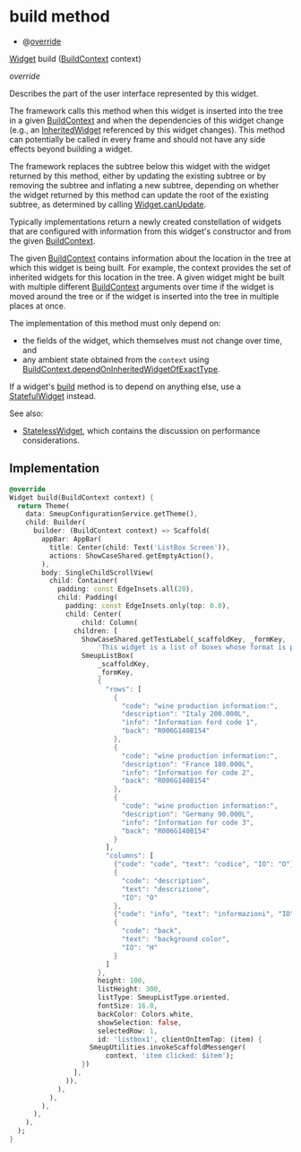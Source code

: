 


# build method







- @[override](https://api.flutter.dev/flutter/dart-core/override-constant.html)

[Widget](https://api.flutter.dev/flutter/widgets/Widget-class.html) build
([BuildContext](https://api.flutter.dev/flutter/widgets/BuildContext-class.html) context)

_override_



<p>Describes the part of the user interface represented by this widget.</p>
<p>The framework calls this method when this widget is inserted into the tree
in a given <a href="https://api.flutter.dev/flutter/widgets/BuildContext-class.html">BuildContext</a> and when the dependencies of this widget change
(e.g., an <a href="https://api.flutter.dev/flutter/widgets/InheritedWidget-class.html">InheritedWidget</a> referenced by this widget changes). This
method can potentially be called in every frame and should not have any side
effects beyond building a widget.</p>
<p>The framework replaces the subtree below this widget with the widget
returned by this method, either by updating the existing subtree or by
removing the subtree and inflating a new subtree, depending on whether the
widget returned by this method can update the root of the existing
subtree, as determined by calling <a href="https://api.flutter.dev/flutter/widgets/Widget/canUpdate.html">Widget.canUpdate</a>.</p>
<p>Typically implementations return a newly created constellation of widgets
that are configured with information from this widget's constructor and
from the given <a href="https://api.flutter.dev/flutter/widgets/BuildContext-class.html">BuildContext</a>.</p>
<p>The given <a href="https://api.flutter.dev/flutter/widgets/BuildContext-class.html">BuildContext</a> contains information about the location in the
tree at which this widget is being built. For example, the context
provides the set of inherited widgets for this location in the tree. A
given widget might be built with multiple different <a href="https://api.flutter.dev/flutter/widgets/BuildContext-class.html">BuildContext</a>
arguments over time if the widget is moved around the tree or if the
widget is inserted into the tree in multiple places at once.</p>
<p>The implementation of this method must only depend on:</p>
<ul>
<li>the fields of the widget, which themselves must not change over time,
and</li>
<li>any ambient state obtained from the <code>context</code> using
<a href="https://api.flutter.dev/flutter/widgets/BuildContext/dependOnInheritedWidgetOfExactType.html">BuildContext.dependOnInheritedWidgetOfExactType</a>.</li>
</ul>
<p>If a widget's <a href="../../smeup_screens_test_listbox_screen/ListBoxScreen/build.md">build</a> method is to depend on anything else, use a
<a href="https://api.flutter.dev/flutter/widgets/StatefulWidget-class.html">StatefulWidget</a> instead.</p>
<p>See also:</p>
<ul>
<li><a href="https://api.flutter.dev/flutter/widgets/StatelessWidget-class.html">StatelessWidget</a>, which contains the discussion on performance considerations.</li>
</ul>



## Implementation

```dart
@override
Widget build(BuildContext context) {
  return Theme(
    data: SmeupConfigurationService.getTheme(),
    child: Builder(
      builder: (BuildContext context) => Scaffold(
        appBar: AppBar(
          title: Center(child: Text('ListBox Screen')),
          actions: ShowCaseShared.getEmptyAction(),
        ),
        body: SingleChildScrollView(
          child: Container(
            padding: const EdgeInsets.all(20),
            child: Padding(
              padding: const EdgeInsets.only(top: 0.0),
              child: Center(
                  child: Column(
                children: [
                  ShowCaseShared.getTestLabel(_scaffoldKey, _formKey,
                      'This widget is a list of boxes whose format is predetermined by a layout. It is also possible to decide the number of columns'),
                  SmeupListBox(
                      _scaffoldKey,
                      _formKey,
                      {
                        "rows": [
                          {
                            "code": "wine production information:",
                            "description": "Italy 200.000L",
                            "info": "Information ford code 1",
                            "back": "R006G140B154"
                          },
                          {
                            "code": "wine production information:",
                            "description": "France 180.000L",
                            "info": "Information for code 2",
                            "back": "R006G140B154"
                          },
                          {
                            "code": "wine production information:",
                            "description": "Germany 90.000L",
                            "info": "Information for code 3",
                            "back": "R006G140B154"
                          }
                        ],
                        "columns": [
                          {"code": "code", "text": "codice", "IO": "O"},
                          {
                            "code": "description",
                            "text": "descrizione",
                            "IO": "O"
                          },
                          {"code": "info", "text": "informazioni", "IO": "H"},
                          {
                            "code": "back",
                            "text": "background color",
                            "IO": "H"
                          }
                        ]
                      },
                      height: 100,
                      listHeight: 300,
                      listType: SmeupListType.oriented,
                      fontSize: 16.0,
                      backColor: Colors.white,
                      showSelection: false,
                      selectedRow: 1,
                      id: 'listbox1', clientOnItemTap: (item) {
                    SmeupUtilities.invokeScaffoldMessenger(
                        context, 'item clicked: $item');
                  })
                ],
              )),
            ),
          ),
        ),
      ),
    ),
  );
}
```







